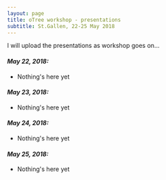```yaml
---
layout: page
title: oTree workshop - presentations
subtitle: St.Gallen, 22-25 May 2018
---
```

I will upload the presentations as workshop goes on...

#### _May 22, 2018:_

* Nothing's here yet

#### _May 23, 2018:_

* Nothing's here yet

#### _May 24, 2018:_

* Nothing's here yet

#### _May 25, 2018:_

* Nothing's here yet



